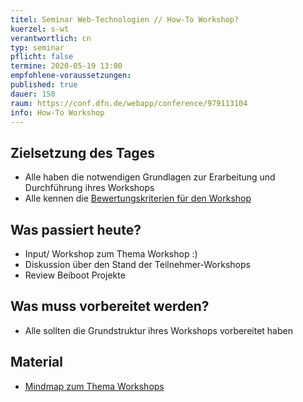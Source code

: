 ```yaml
---
titel: Seminar Web-Technologien // How-To Workshop?
kuerzel: s-wt
verantwortlich: cn
typ: seminar
pflicht: false
termine: 2020-05-19 13:00
empfohlene-voraussetzungen: 
published: true
dauer: 150
raum: https://conf.dfn.de/webapp/conference/979113104
info: How-To Workshop
---
```



## Zielsetzung des Tages
- Alle haben die notwendigen Grundlagen zur Erarbeitung und Durchführung ihres Workshops
- Alle kennen die [Bewertungskriterien für den Workshop](https://th-koeln.github.io/mi-master-wtw/formate/#workshop)

## Was passiert heute?
- Input/ Workshop zum Thema Workshop :)
- Diskussion über den Stand der Teilnehmer-Workshops
- Review Beiboot Projekte

## Was muss vorbereitet werden?
- Alle sollten die Grundstruktur ihres Workshops vorbereitet haben

## Material
- [Mindmap zum Thema Workshops](../../../material/web-technologien/gedanken-zum-workshopping.pdf)

